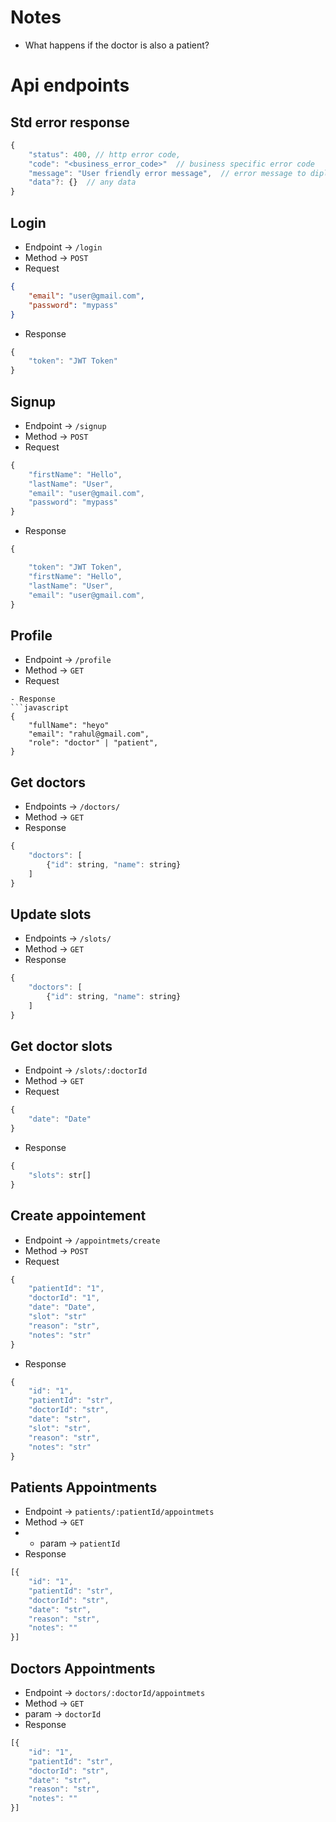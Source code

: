 # Notes
- What happens if the doctor is also a patient?

# Api endpoints


## Std error response
```javascript
{
    "status": 400, // http error code,
    "code": "<business_error_code>"  // business specific error code
    "message": "User friendly error message",  // error message to diplay to user
    "data"?: {}  // any data 
}
```


## Login
- Endpoint -> `/login`
- Method -> `POST`
- Request
```json
{
    "email": "user@gmail.com",
    "password": "mypass"
}
```
- Response
```javascript
{
    "token": "JWT Token"
}
```

## Signup
- Endpoint -> `/signup`
- Method -> `POST`
- Request
```javascript
{
    "firstName": "Hello",
    "lastName": "User",
    "email": "user@gmail.com",
    "password": "mypass"
}
```
- Response
```javascript
{

    "token": "JWT Token",
    "firstName": "Hello",
    "lastName": "User",
    "email": "user@gmail.com",
}
```

## Profile
- Endpoint -> `/profile`
- Method -> `GET`
- Request 
```
- Response 
```javascript
{
    "fullName": "heyo"
    "email": "rahul@gmail.com",
    "role": "doctor" | "patient",
}

```

## Get doctors
- Endpoints -> `/doctors/`
- Method -> `GET`
- Response
```javascript
{
    "doctors": [
        {"id": string, "name": string}
    ]
}
```

## Update slots
- Endpoints -> `/slots/`
- Method -> `GET`
- Response
```javascript
{
    "doctors": [
        {"id": string, "name": string}
    ]
}
```

## Get doctor slots
- Endpoint -> `/slots/:doctorId`
- Method -> `GET`
- Request 
```javascript
{
    "date": "Date"
}

```
- Response 
```javascript
{
    "slots": str[]
}
```

## Create appointement
- Endpoint -> `/appointmets/create`
- Method -> `POST`
- Request 
```javascript
{
    "patientId": "1",
    "doctorId": "1",
    "date": "Date",
    "slot": "str"
    "reason": "str",
    "notes": "str"
}
```
- Response 
```javascript
{
    "id": "1",
    "patientId": "str",
    "doctorId": "str",
    "date": "str",
    "slot": "str",
    "reason": "str",
    "notes": "str"
}
```

## Patients Appointments
- Endpoint -> `patients/:patientId/appointmets`
- Method -> `GET`
- - param -> `patientId`
- Response
```javascript
[{
    "id": "1",
    "patientId": "str",
    "doctorId": "str",
    "date": "str",
    "reason": "str",
    "notes": ""
}]
```

## Doctors Appointments
- Endpoint -> `doctors/:doctorId/appointmets`
- Method -> `GET`
- param -> `doctorId`
- Response
```javascript
[{
    "id": "1",
    "patientId": "str",
    "doctorId": "str",
    "date": "str",
    "reason": "str",
    "notes": ""
}]
```

